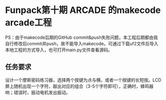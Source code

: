 # Funpack第十期 ARCADE 的makecode arcade工程



PS：由于makecode后期的GitHub commit&push失败问题，本工程后期都由我自行修改后commit并push，故不能导入makecode。可通过下载uf2文件后导入本地工程的方式导入，也可打开main.py文件查看源码。



## 任务要求

设计一个摩斯密码练习器，选择两个按键为点与横，或者一个按键的长短按。LCD屏上随机出现一个字符，敲出对应的组合（3-5个字符即可），正确时，蜂鸣器响；错误时，振动电机发出振动。 

